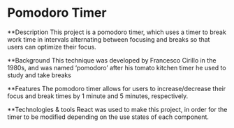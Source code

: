 # Pomodoro Timer
**Description
This project is a pomodoro timer, which uses a timer to break work time in intervals alternating between focusing and breaks so that users can optimize their focus.

**Background
This technique was developed by Francesco Cirillo in the 1980s, and was named ‘pomodoro’ after his tomato kitchen timer he used to study and take breaks

**Features
The pomodoro timer allows for users to increase/decrease their focus and break times by 1 minute and 5 minutes, respectively.

**Technologies & tools
React was used to make this project, in order for the timer to be modified depending on the use states of each component.
